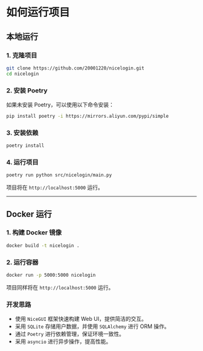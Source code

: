 # 如何运行项目

## 本地运行

### 1. 克隆项目

```bash
git clone https://github.com/20001220/nicelogin.git
cd nicelogin
```

### 2. 安装 Poetry

如果未安装 Poetry，可以使用以下命令安装：

```bash
pip install poetry -i https://mirrors.aliyun.com/pypi/simple
```

### 3. 安装依赖

```bash
poetry install
```

### 4. 运行项目

```bash
poetry run python src/nicelogin/main.py
```

项目将在 `http://localhost:5000` 运行。

---

## Docker 运行

### 1. 构建 Docker 镜像

```bash
docker build -t nicelogin .
```

### 2. 运行容器

```bash
docker run -p 5000:5000 nicelogin
```

项目同样将在 `http://localhost:5000` 运行。

### 开发思路

- 使用 `NiceGUI` 框架快速构建 Web UI，提供简洁的交互。
- 采用 `SQLite` 存储用户数据，并使用 `SQLAlchemy` 进行 ORM 操作。
- 通过 `Poetry` 进行依赖管理，保证环境一致性。
- 采用 `asyncio` 进行异步操作，提高性能。

